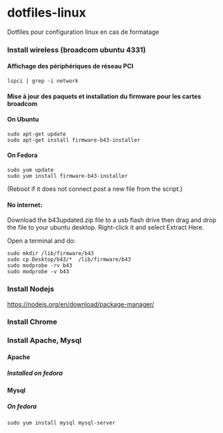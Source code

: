 # dotfiles-linux
Dotfiles pour configuration linux en cas de formatage



### Install wireless (broadcom ubuntu 4331)

#### Affichage des périphériques de réseau PCI
```
lspci | grep -i network
```
#### Mise à jour des paquets et installation du firmware pour les cartes broadcom

#### On Ubuntu
```
sudo apt-get update
sudo apt-get install firmware-b43-installer
```
#### On Fedora
```
sudo yum update
sudo yum install firmware-b43-installer
```

(Reboot if it does not connect post a new file from the script.)

#### No internet:
Download the b43updated.zip file to a usb flash drive then drag and drop the file to your ubuntu desktop. Right-click it and select Extract Here.

Open a terminal and do:
```
sudo mkdir /lib/firmware/b43
sudo cp Desktop/b43/*  /lib/firmware/b43
sudo modprobe -rv b43 
sudo modprobe -v b43
```


### Install Nodejs
https://nodejs.org/en/download/package-manager/


### Install Chrome


### Install Apache, Mysql

#### Apache
##### Installed on fedora

#### Mysql
##### On fedora
```
sudo yum install mysql mysql-server
```
